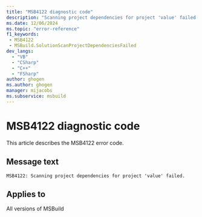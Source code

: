 ```yaml
---
title: "MSB4122 diagnostic code"
description: "Scanning project dependencies for project 'value' failed."
ms.date: 12/06/2024
ms.topic: "error-reference"
f1_keywords:
 - MSB4122
 - MSBuild.SolutionScanProjectDependenciesFailed
dev_langs:
  - "VB"
  - "CSharp"
  - "C++"
  - "FSharp"
author: ghogen
ms.author: ghogen
manager: mijacobs
ms.subservice: msbuild
---
```


# MSB4122 diagnostic code

<!-- :::ErrorDefinitionDescription::: -->
<!-- :::editable-content name="introDescription"::: -->
This article describes the MSB4122 error code.
<!-- :::editable-content-end::: -->

## Message text

```output
MSB4122: Scanning project dependencies for project 'value' failed.
```

<!-- :::editable-content name="postOutputDescription"::: -->
<!--
{StrBegin="MSB4122: "}
-->
<!-- :::editable-content-end::: -->
<!-- :::ErrorDefinitionDescription-end::: -->

## Applies to

All versions of MSBuild
